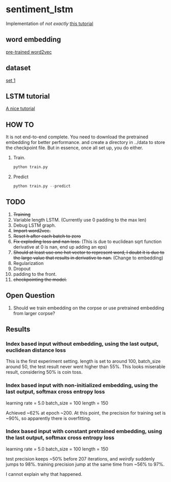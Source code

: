 # sentiment_lstm
Implementation of _not exactly_ [this tutorial](http://deeplearning.net/tutorial/lstm.html)

## word embedding
[pre-trained word2vec](https://code.google.com/archive/p/word2vec/)

## dataset
[set 1](https://archive.ics.uci.edu/ml/)

## LSTM tutorial
[A nice tutorial](http://colah.github.io/posts/2015-08-Understanding-LSTMs/)

## HOW TO
It is not end-to-end complete. You need to download the pretrained embedding for better performance. and create a directory in ../data to store the checkpoint file. But in essence, once all set up, you do either.
1. Train.

   ```python
   python train.py
   ```

2. Predict

   ```python
   python train.py --predict
   ```

###

## TODO
1. ~~Training~~
2. Variable length LSTM. (Currently use 0 padding to the max len)
3. Debug LSTM graph.
4. ~~Import word2vec.~~
5. ~~Reset h after each batch to zero~~
6. ~~Fix exploding loss and nan loss.~~ (This is due to euclidean sqrt function derivative at 0 is nan, end up adding an eps)
7. ~~Should at least use one hot vector to represent word, I doubt it is due to the large value that results in derivative to nan.~~ (Change to embedding)
8. Regularization
9. Dropout
10. padding to the front.
11. ~~checkpointing the model.~~

## Open Question
1. Should we train embedding on the corpse or use pretrained embedding from larger corpse?

## Results
### Index based input without embedding, using the last output, euclidean distance loss
This is the first experiment setting. length is set to around 100, batch_size around 50, the test result never went higher than 55%. This looks miserable result, considering 50% is coin toss.

### Index based input with non-initialized embedding, using the last output, softmax cross entropy loss
learning rate = 5.0
batch_size = 100
length = 150

Achieved ~62% at epoch ~200. At this point, the precision for training set is ~90%, so apparently there is overfitting.

### Index based input with constant pretrained embedding, using the last output, softmax cross entropy loss
learning rate = 5.0
batch_size = 100
length = 150

test precision keeps ~50% before 207 iterations, and *weirdly* suddenly jumps to 98%.
training precision jump at the same time from ~56% to 97%.

I cannot explain why that happened.
